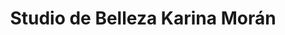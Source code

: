 ---
title: "Studio de Belleza Karina Morán"
url: /guayaquil/studio-de-belleza-karina-moran/
shop: Friseur
---
